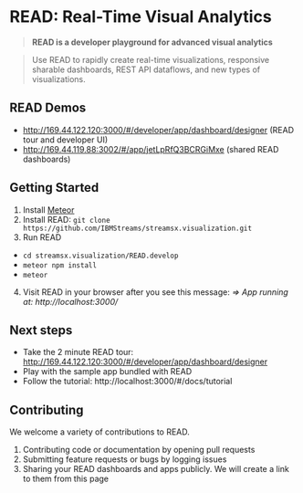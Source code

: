 # READ: Real-Time Visual Analytics

> **READ is a developer playground for advanced visual analytics**

> Use READ to rapidly create real-time visualizations, responsive sharable dashboards, REST API dataflows, and new types of visualizations.

## READ Demos
* http://169.44.122.120:3000/#/developer/app/dashboard/designer (READ tour and developer UI)
* http://169.44.119.88:3002/#/app/jetLpRfQ3BCRGiMxe (shared READ dashboards)

## Getting Started
1. Install [Meteor](https://www.meteor.com)
2. Install READ: `git clone https://github.com/IBMStreams/streamsx.visualization.git`
3. Run READ
  * `cd streamsx.visualization/READ.develop`
  * `meteor npm install`
  * `meteor`
4. Visit READ in your browser after you see this message: *=> App running at: http://localhost:3000/*

## Next steps
* Take the 2 minute READ tour: http://169.44.122.120:3000/#/developer/app/dashboard/designer
* Play with the sample app bundled with READ
* Follow the tutorial: http://localhost:3000/#/docs/tutorial

## Contributing
We welcome a variety of contributions to READ.

1. Contributing code or documentation by opening pull requests
2. Submitting feature requests or bugs by logging issues
3. Sharing your READ dashboards and apps publicly. We will create a link to them from this page
